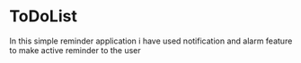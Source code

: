 # ToDoList
In this simple reminder application i have used notification and alarm feature to make active reminder to the user 
